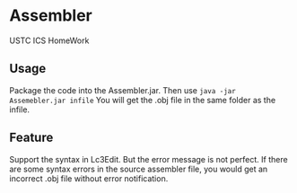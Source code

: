 # Assembler
USTC ICS HomeWork
## Usage
Package the code into the Assembler.jar. Then use 
```java -jar Assemebler.jar infile```
You will get the .obj file in the same folder as the infile.
## Feature
Support the syntax in Lc3Edit.
But the error message is not perfect.
If there are some syntax errors in the source assembler file, you would get an incorrect .obj file without error notification.
